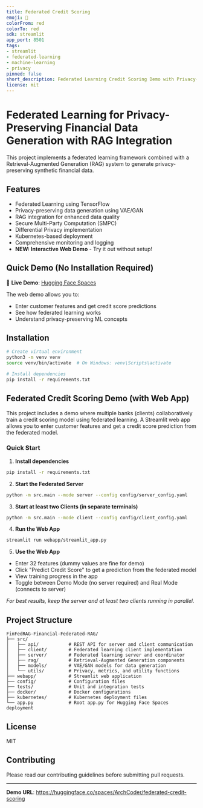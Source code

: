 ```yaml
---
title: Federated Credit Scoring
emoji: 🚀
colorFrom: red
colorTo: red
sdk: streamlit
app_port: 8501
tags:
- streamlit
- federated-learning
- machine-learning
- privacy
pinned: false
short_description: Federated Learning Credit Scoring Demo with Privacy-Preserving Model Training
license: mit
---
```


# Federated Learning for Privacy-Preserving Financial Data Generation with RAG Integration

This project implements a federated learning framework combined with a Retrieval-Augmented Generation (RAG) system to generate privacy-preserving synthetic financial data.

## Features

- Federated Learning using TensorFlow
- Privacy-preserving data generation using VAE/GAN
- RAG integration for enhanced data quality
- Secure Multi-Party Computation (SMPC)
- Differential Privacy implementation
- Kubernetes-based deployment
- Comprehensive monitoring and logging
- **NEW: Interactive Web Demo** - Try it out without setup!

## Quick Demo (No Installation Required)

🚀 **Live Demo**: [Hugging Face Spaces](https://huggingface.co/spaces/ArchCoder/federated-credit-scoring)

The web demo allows you to:
- Enter customer features and get credit score predictions
- See how federated learning works
- Understand privacy-preserving ML concepts

## Installation

```bash
# Create virtual environment
python3 -m venv venv
source venv/bin/activate  # On Windows: venv\Scripts\activate

# Install dependencies
pip install -r requirements.txt
```

## Federated Credit Scoring Demo (with Web App)

This project includes a demo where multiple banks (clients) collaboratively train a credit scoring model using federated learning. A Streamlit web app allows you to enter customer features and get a credit score prediction from the federated model.

### Quick Start

1. **Install dependencies**

```bash
pip install -r requirements.txt
```

2. **Start the Federated Server**

```bash
python -m src.main --mode server --config config/server_config.yaml
```

3. **Start at least two Clients (in separate terminals)**

```bash
python -m src.main --mode client --config config/client_config.yaml
```

4. **Run the Web App**

```bash
streamlit run webapp/streamlit_app.py
```

5. **Use the Web App**
- Enter 32 features (dummy values are fine for demo)
- Click "Predict Credit Score" to get a prediction from the federated model
- View training progress in the app
- Toggle between Demo Mode (no server required) and Real Mode (connects to server)

*For best results, keep the server and at least two clients running in parallel.*

## Project Structure

```
FinFedRAG-Financial-Federated-RAG/
├── src/
│   ├── api/           # REST API for server and client communication
│   ├── client/        # Federated learning client implementation
│   ├── server/        # Federated learning server and coordinator
│   ├── rag/           # Retrieval-Augmented Generation components
│   ├── models/        # VAE/GAN models for data generation
│   └── utils/         # Privacy, metrics, and utility functions
├── webapp/            # Streamlit web application
├── config/            # Configuration files
├── tests/             # Unit and integration tests
├── docker/            # Docker configurations
├── kubernetes/        # Kubernetes deployment files
└── app.py             # Root app.py for Hugging Face Spaces deployment
```

## License

MIT

## Contributing

Please read our contributing guidelines before submitting pull requests.

---

**Demo URL**: https://huggingface.co/spaces/ArchCoder/federated-credit-scoring
